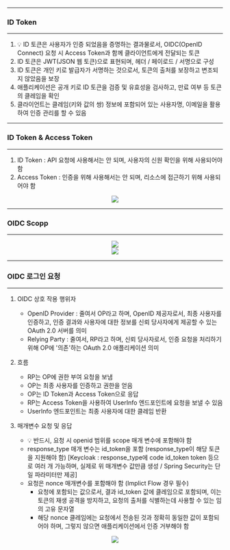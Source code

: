-----
### ID Token
-----
1. 💡 ID 토큰은 사용자가 인증 되었음을 증명하는 결과물로서, OIDC(OpenID Connect) 요청 시 Access Token과 함께 클라이언트에게 전달되는 토큰
2. ID 토큰은 JWT(JSON 웹 토큰)으로 표현되며, 헤더 / 페이로드 / 서명으로 구성
3. ID 토큰은 개인 키로 발급자가 서명하는 것으로서, 토큰의 출처를 보장하고 변조되지 않았음을 보장
4. 애플리케이션은 공개 키로 ID 토큰을 검증 및 유효성을 검사하고, 만료 여부 등 토큰의 클레임을 확인
5. 클라이언트는 클레임(키와 값의 쌍) 정보에 포함되어 있는 사용자명, 이메일을 활용하여 인증 관리를 할 수 있음

-----
### ID Token & Access Token
-----
1. ID Token : API 요청에 사용해서는 안 되며, 사용자의 신원 확인을 위해 사용되어야 함
2. Access Token : 인증을 위해 사용해서는 안 되며, 리소스에 접근하기 위해 사용되어야 함
<div align="center">
<img src="https://github.com/user-attachments/assets/1557bd6c-c7a4-40e0-924d-7cc37fc3bdd8">
</div>

-----
### OIDC Scopp
-----
<div align="center">
<img src="https://github.com/user-attachments/assets/ebc70ea5-b801-45cb-b588-21ac59730883">
</div>

<div align="center">
<img src="https://github.com/user-attachments/assets/ab6dfc42-b164-4003-a6f8-b850259b71b3">
</div>

-----
### OIDC 로그인 요청
-----
1. OIDC 상호 작용 행위자
   - OpenID Provider : 줄여서 OP라고 하며, OpenID 제공자로서, 최종 사용자를 인증하고, 인증 결과와 사용자에 대한 정보를 신뢰 당사자에게 제공할 수 있는 OAuth 2.0 서버를 의미
   - Relying Party : 줄여서, RP라고 하며, 신뢰 당사자로서, 인증 요청을 처리하기 위해 OP에 '의존'하는 OAuth 2.0 애플리케이션 의미

2. 흐름
   - RP는 OP에 권한 부여 요청을 보냄
   - OP는 최종 사용자를 인증하고 권한을 얻음
   - OP는 ID Token과 Access Token으로 응답
   - RP는 Access Token을 사용하여 UserInfo 엔드포인트에 요청을 보낼 수 있음
   - UserInfo 엔드포인트는 최종 사용자에 대한 클레임 반환

3. 매개변수 요청 및 응답
   - 💡 반드시, 요청 시 openid 범위를 scope 매개 변수에 포함해야 함
   - response_type 매개 변수는 id_token을 포함 (response_type이 해당 토큰을 지원해야 함) [Keycloak : response_type에 code id_token token 등으로 여러 개 가능하며, 실제로 위 매개변수 값만큼 생성 / Spring Security는 단일 파라미터만 제공]
   - 요청은 nonce 매개변수를 포함해야 함 (Implict Flow 경우 필수)
     + 요청에 포함되는 값으로서, 결과 id_token 값에 클레임으로 포함되며, 이는 토큰의 재생 공격을 방지하고, 요청의 출처를 식별하는데 사용할 수 있는 임의 고유 문자열
     + 해당 nonce 클레임에는 요청에서 전송된 것과 정확히 동일한 값이 포함되어야 하며, 그렇지 않으면 애플리케이션에서 인증 거부해야 함
       
<div align="center">
<img src="https://github.com/user-attachments/assets/bb55e56e-8680-4ed7-898a-265d8bcdea4c">
</div>

